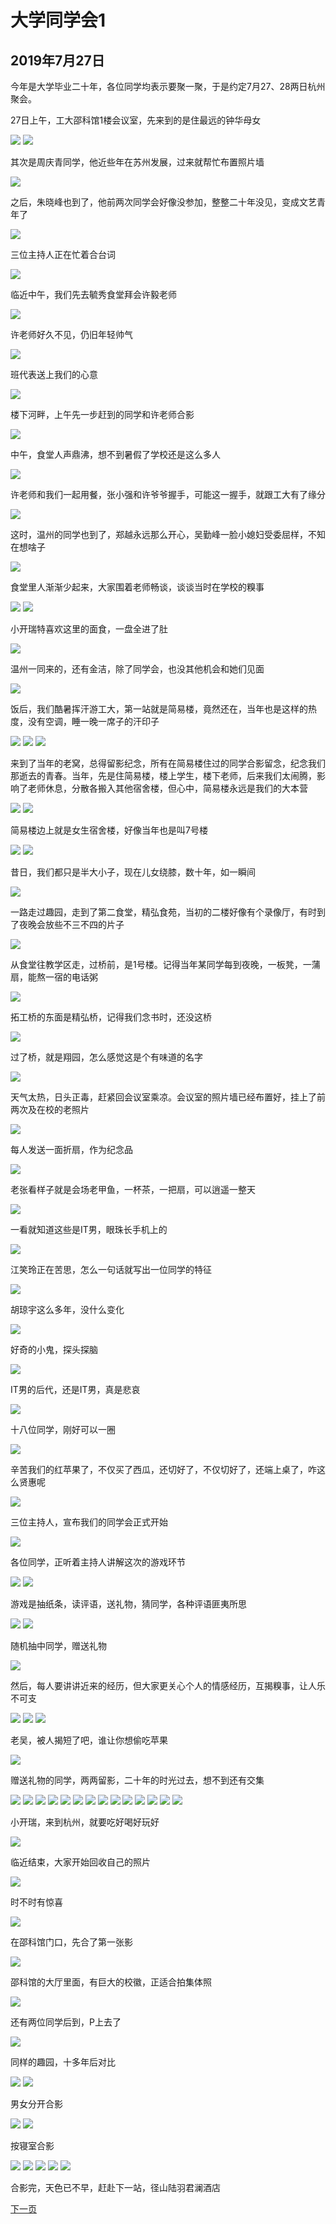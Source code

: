 大学同学会1
=======================

2019年7月27日
-----------------------
今年是大学毕业二十年，各位同学均表示要聚一聚，于是约定7月27、28两日杭州聚会。

27日上午，工大邵科馆1楼会议室，先来到的是住最远的钟华母女

![]({{site.url}}/assets/blog-images/20190727/1.jpg)
![]({{site.url}}/assets/blog-images/20190727/1-2.jpg)

其次是周庆青同学，他近些年在苏州发展，过来就帮忙布置照片墙

![]({{site.url}}/assets/blog-images/20190727/1-3.jpg)

之后，朱晓峰也到了，他前两次同学会好像没参加，整整二十年没见，变成文艺青年了

![]({{site.url}}/assets/blog-images/20190727/1-4.jpg)

三位主持人正在忙着合台词

![]({{site.url}}/assets/blog-images/20190727/1-5.jpg)

临近中午，我们先去毓秀食堂拜会许毅老师

![]({{site.url}}/assets/blog-images/20190727/1-6.jpg)

许老师好久不见，仍旧年轻帅气

![]({{site.url}}/assets/blog-images/20190727/1-7.jpg)

班代表送上我们的心意

![]({{site.url}}/assets/blog-images/20190727/1-8.jpg)

楼下河畔，上午先一步赶到的同学和许老师合影

![]({{site.url}}/assets/blog-images/20190727/1-9.jpg)

中午，食堂人声鼎沸，想不到暑假了学校还是这么多人

![]({{site.url}}/assets/blog-images/20190727/1-10.jpg)

许老师和我们一起用餐，张小强和许爷爷握手，可能这一握手，就跟工大有了缘分

![]({{site.url}}/assets/blog-images/20190727/1-11.jpg)

这时，温州的同学也到了，郑越永远那么开心，吴勤峰一脸小媳妇受委屈样，不知在想啥子

![]({{site.url}}/assets/blog-images/20190727/1-12.jpg)

食堂里人渐渐少起来，大家围着老师畅谈，谈谈当时在学校的糗事

![]({{site.url}}/assets/blog-images/20190727/1-13.jpg)
![]({{site.url}}/assets/blog-images/20190727/1-14.jpg)

小开瑞特喜欢这里的面食，一盘全进了肚

![]({{site.url}}/assets/blog-images/20190727/1-15.jpg)

温州一同来的，还有金洁，除了同学会，也没其他机会和她们见面

![]({{site.url}}/assets/blog-images/20190727/1-16.jpg)

饭后，我们酷暑挥汗游工大，第一站就是简易楼，竟然还在，当年也是这样的热度，没有空调，睡一晚一席子的汗印子

![]({{site.url}}/assets/blog-images/20190727/1-17.jpg)
![]({{site.url}}/assets/blog-images/20190727/1-20.jpg)
![]({{site.url}}/assets/blog-images/20190727/1-21.jpg)

来到了当年的老窝，总得留影纪念，所有在简易楼住过的同学合影留念，纪念我们那逝去的青春。当年，先是住简易楼，楼上学生，楼下老师，后来我们太闹腾，影响了老师休息，分散各搬入其他宿舍楼，但心中，简易楼永远是我们的大本营

![]({{site.url}}/assets/blog-images/20190727/1-18.jpg)
![]({{site.url}}/assets/blog-images/20190727/1-19.jpg)

简易楼边上就是女生宿舍楼，好像当年也是叫7号楼

![]({{site.url}}/assets/blog-images/20190727/1-24.jpg)
![]({{site.url}}/assets/blog-images/20190727/1-23.jpg)

昔日，我们都只是半大小子，现在儿女绕膝，数十年，如一瞬间

![]({{site.url}}/assets/blog-images/20190727/1-22.jpg)

一路走过趣园，走到了第二食堂，精弘食苑，当初的二楼好像有个录像厅，有时到了夜晚会放些不三不四的片子

![]({{site.url}}/assets/blog-images/20190727/1-26.jpg)

从食堂往教学区走，过桥前，是1号楼。记得当年某同学每到夜晚，一板凳，一蒲扇，能熬一宿的电话粥

![]({{site.url}}/assets/blog-images/20190727/1-27.jpg)

拓工桥的东面是精弘桥，记得我们念书时，还没这桥

![]({{site.url}}/assets/blog-images/20190727/1-28.jpg)

过了桥，就是翔园，怎么感觉这是个有味道的名字

![]({{site.url}}/assets/blog-images/20190727/1-30.jpg)

天气太热，日头正毒，赶紧回会议室乘凉。会议室的照片墙已经布置好，挂上了前两次及在校的老照片

![]({{site.url}}/assets/blog-images/20190727/1-31.jpg)

每人发送一面折扇，作为纪念品

![]({{site.url}}/assets/blog-images/20190727/1-32.jpg)

老张看样子就是会场老甲鱼，一杯茶，一把扇，可以逍遥一整天

![]({{site.url}}/assets/blog-images/20190727/1-33.jpg)

一看就知道这些是IT男，眼珠长手机上的

![]({{site.url}}/assets/blog-images/20190727/1-34.jpg)

江笑玲正在苦思，怎么一句话就写出一位同学的特征

![]({{site.url}}/assets/blog-images/20190727/1-35.jpg)

胡琼宇这么多年，没什么变化

![]({{site.url}}/assets/blog-images/20190727/1-36.jpg)

好奇的小鬼，探头探脑

![]({{site.url}}/assets/blog-images/20190727/1-37.jpg)

IT男的后代，还是IT男，真是悲哀

![]({{site.url}}/assets/blog-images/20190727/1-38.jpg)

十八位同学，刚好可以一圈

![]({{site.url}}/assets/blog-images/20190727/1-39.jpg)

辛苦我们的红苹果了，不仅买了西瓜，还切好了，不仅切好了，还端上桌了，咋这么贤惠呢

![]({{site.url}}/assets/blog-images/20190727/1-40.jpg)

三位主持人，宣布我们的同学会正式开始

![]({{site.url}}/assets/blog-images/20190727/1-41.jpg)

各位同学，正听着主持人讲解这次的游戏环节

![]({{site.url}}/assets/blog-images/20190727/1-42.jpg)
![]({{site.url}}/assets/blog-images/20190727/1-43.jpg)

游戏是抽纸条，读评语，送礼物，猜同学，各种评语匪夷所思

![]({{site.url}}/assets/blog-images/20190727/1-44.jpg)
![]({{site.url}}/assets/blog-images/20190727/1-66.jpg)

随机抽中同学，赠送礼物

![]({{site.url}}/assets/blog-images/20190727/1-45.jpg)

然后，每人要讲讲近来的经历，但大家更关心个人的情感经历，互揭糗事，让人乐不可支

![]({{site.url}}/assets/blog-images/20190727/1-46.jpg)
![]({{site.url}}/assets/blog-images/20190727/1-47.jpg)
![]({{site.url}}/assets/blog-images/20190727/1-48.jpg)

老吴，被人揭短了吧，谁让你想偷吃苹果

![]({{site.url}}/assets/blog-images/20190727/1-50.jpg)

赠送礼物的同学，两两留影，二十年的时光过去，想不到还有交集

![]({{site.url}}/assets/blog-images/20190727/1-49.jpg)
![]({{site.url}}/assets/blog-images/20190727/1-51.jpg)
![]({{site.url}}/assets/blog-images/20190727/1-52.jpg)
![]({{site.url}}/assets/blog-images/20190727/1-53.jpg)
![]({{site.url}}/assets/blog-images/20190727/1-54.jpg)
![]({{site.url}}/assets/blog-images/20190727/1-55.jpg)
![]({{site.url}}/assets/blog-images/20190727/1-56.jpg)
![]({{site.url}}/assets/blog-images/20190727/1-58.jpg)
![]({{site.url}}/assets/blog-images/20190727/1-59.jpg)
![]({{site.url}}/assets/blog-images/20190727/1-60.jpg)
![]({{site.url}}/assets/blog-images/20190727/1-61.jpg)
![]({{site.url}}/assets/blog-images/20190727/1-62.jpg)
![]({{site.url}}/assets/blog-images/20190727/1-63.jpg)
![]({{site.url}}/assets/blog-images/20190727/1-64.jpg)

小开瑞，来到杭州，就要吃好喝好玩好

![]({{site.url}}/assets/blog-images/20190727/1-65.jpg)

临近结束，大家开始回收自己的照片

![]({{site.url}}/assets/blog-images/20190727/1-67.jpg)

时不时有惊喜

![]({{site.url}}/assets/blog-images/20190727/1-68.jpg)

在邵科馆门口，先合了第一张影

![]({{site.url}}/assets/blog-images/20190727/1-69.jpg)

邵科馆的大厅里面，有巨大的校徽，正适合拍集体照

![]({{site.url}}/assets/blog-images/20190727/1-70.jpg)

还有两位同学后到，P上去了

![]({{site.url}}/assets/blog-images/20190727/2-2.jpg)

同样的趣园，十多年后对比

![]({{site.url}}/assets/blog-images/20190727/33.jpg)
![]({{site.url}}/assets/blog-images/20190727/1-71.jpg)

男女分开合影

![]({{site.url}}/assets/blog-images/20190727/1-72.jpg)
![]({{site.url}}/assets/blog-images/20190727/1-73.jpg)

按寝室合影

![]({{site.url}}/assets/blog-images/20190727/1-74.jpg)
![]({{site.url}}/assets/blog-images/20190727/1-75.jpg)
![]({{site.url}}/assets/blog-images/20190727/1-76.jpg)
![]({{site.url}}/assets/blog-images/20190727/1-77.jpg)
![]({{site.url}}/assets/blog-images/20190727/1-78.jpg)

合影完，天色已不早，赶赴下一站，径山陆羽君澜酒店

[下一页](/2019/07/28/大学同学会2.html)